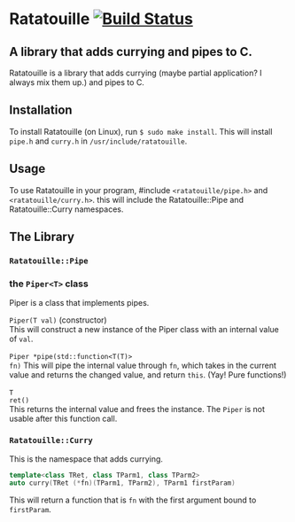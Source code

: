 # Ratatouille [![Build Status](https://travis-ci.com/munchkinhalfling/ratatouille.svg?branch=master)](https://travis-ci.com/munchkinhalfling/ratatouille)
## A library that adds currying and pipes to C.

Ratatouille is a library that adds currying (maybe partial application? I always mix them up.) and pipes to C.

## Installation

To install Ratatouille (on Linux), run `$ sudo make install`. This will install `pipe.h` and `curry.h` in `/usr/include/ratatouille`.

## Usage

To use Ratatouille in your program, #include `<ratatouille/pipe.h>` and `<ratatouille/curry.h>`. this will include the Ratatouille::Pipe and Ratatouille::Curry namespaces.

## The Library

### `Ratatouille::Pipe`

### the `Piper<T>` class

Piper is a class that implements pipes.

`Piper(T val)` (constructor) <br/>
This will construct a new instance of the Piper class with an internal value of `val`.<br/>
<br/>
<code>Piper *pipe(std::function&lt;T(T)&gt; fn)</code>
This will pipe the internal value through `fn`, which takes in the current value and returns the changed value, and return `this`. (Yay! Pure functions!)<br/>
<br/>
<code>T ret()</code><br/>
This returns the internal value and frees the instance. The `Piper` is not usable after this function call.

### `Ratatouille::Curry`
This is the namespace that adds currying.
```c++
template<class TRet, class TParm1, class TParm2>
auto curry(TRet (*fn)(TParm1, TParm2), TParm1 firstParam)
```
This will return a function that is `fn` with the first argument bound to `firstParam`.
